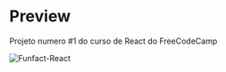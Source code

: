 # Preview
Projeto numero #1 do curso de React do FreeCodeCamp

![Funfact-React](https://user-images.githubusercontent.com/116197527/228270632-998ab66f-70d7-47fc-91a3-a6ecfc0d031e.png)
